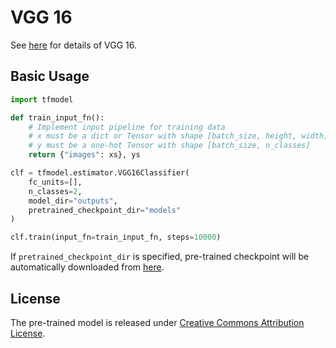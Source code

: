 # VGG 16

See [here](http://www.robots.ox.ac.uk/~vgg/research/very_deep/) for details of VGG 16.

## Basic Usage

```python
import tfmodel

def train_input_fn():
    # Implement input pipeline for training data
    # x must be a dict or Tensor with shape [batch_size, height, width]
    # y must be a one-hot Tensor with shape [batch_size, n_classes]
    return {"images": xs}, ys

clf = tfmodel.estimator.VGG16Classifier(
    fc_units=[],
    n_classes=2,
    model_dir="outputs",
    pretrained_checkpoint_dir="models"
)

clf.train(input_fn=train_input_fn, steps=10000)
```

If `pretrained_checkpoint_dir` is specified, pre-trained checkpoint will be automatically downloaded from [here](https://github.com/tensorflow/models/tree/master/research/slim#pre-trained-models).

## License

The pre-trained model is released under [Creative Commons Attribution License](https://creativecommons.org/licenses/by/4.0/).